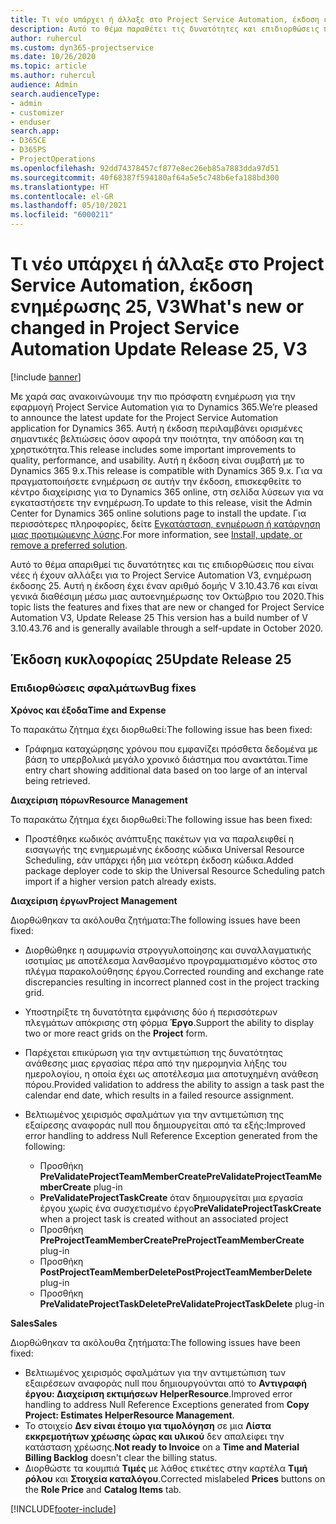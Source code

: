 ```yaml
---
title: Τι νέο υπάρχει ή άλλαξε στο Project Service Automation, έκδοση ενημέρωσης 25, V3
description: Αυτό το θέμα παραθέτει τις δυνατότητες και επιδιορθώσεις που είναι διαθέσιμες στο Project Service Automation, έκδοση ενημέρωσης 25, V3.
author: ruhercul
ms.custom: dyn365-projectservice
ms.date: 10/26/2020
ms.topic: article
ms.author: ruhercul
audience: Admin
search.audienceType:
- admin
- customizer
- enduser
search.app:
- D365CE
- D365PS
- ProjectOperations
ms.openlocfilehash: 92dd74378457cf877e8ec26eb85a7883dda97d51
ms.sourcegitcommit: 40f68387f594180af64a5e5c748b6efa188bd300
ms.translationtype: HT
ms.contentlocale: el-GR
ms.lasthandoff: 05/10/2021
ms.locfileid: "6000211"
---
```

# <a name="whats-new-or-changed-in-project-service-automation-update-release-25-v3"></a><span data-ttu-id="9c4dc-103">Τι νέο υπάρχει ή άλλαξε στο Project Service Automation, έκδοση ενημέρωσης 25, V3</span><span class="sxs-lookup"><span data-stu-id="9c4dc-103">What's new or changed in Project Service Automation Update Release 25, V3</span></span>

[!include [banner](../includes/psa-now-project-operations.md)]

<span data-ttu-id="9c4dc-104">Με χαρά σας ανακοινώνουμε την πιο πρόσφατη ενημέρωση για την εφαρμογή Project Service Automation για το Dynamics 365.</span><span class="sxs-lookup"><span data-stu-id="9c4dc-104">We’re pleased to announce the latest update for the Project Service Automation application for Dynamics 365.</span></span> <span data-ttu-id="9c4dc-105">Αυτή η έκδοση περιλαμβάνει ορισμένες σημαντικές βελτιώσεις όσον αφορά την ποιότητα, την απόδοση και τη χρηστικότητα.</span><span class="sxs-lookup"><span data-stu-id="9c4dc-105">This release includes some important improvements to quality, performance, and usability.</span></span> <span data-ttu-id="9c4dc-106">Αυτή η έκδοση είναι συμβατή με το Dynamics 365 9.x.</span><span class="sxs-lookup"><span data-stu-id="9c4dc-106">This release is compatible with Dynamics 365 9.x.</span></span> <span data-ttu-id="9c4dc-107">Για να πραγματοποιήσετε ενημέρωση σε αυτήν την έκδοση, επισκεφθείτε το κέντρο διαχείρισης για το Dynamics 365 online, στη σελίδα λύσεων για να εγκαταστήσετε την ενημέρωση.</span><span class="sxs-lookup"><span data-stu-id="9c4dc-107">To update to this release, visit the Admin Center for Dynamics 365 online solutions page to install the update.</span></span> <span data-ttu-id="9c4dc-108">Για περισσότερες πληροφορίες, δείτε [Εγκατάσταση, ενημέρωση ή κατάργηση μιας προτιμώμενης λύσης](/power-platform/admin/install-remove-preferred-solution).</span><span class="sxs-lookup"><span data-stu-id="9c4dc-108">For more information, see [Install, update, or remove a preferred solution](/power-platform/admin/install-remove-preferred-solution).</span></span>

<span data-ttu-id="9c4dc-109">Αυτό το θέμα απαριθμεί τις δυνατότητες και τις επιδιορθώσεις που είναι νέες ή έχουν αλλάξει για το Project Service Automation V3, ενημέρωση έκδοσης 25. Αυτή η έκδοση έχει έναν αριθμό δομής V 3.10.43.76 και είναι γενικά διαθέσιμη μέσω μιας αυτοενημέρωσης τον Οκτώβριο του 2020.</span><span class="sxs-lookup"><span data-stu-id="9c4dc-109">This topic lists the features and fixes that are new or changed for Project Service Automation V3, Update Release 25 This version has a build number of V 3.10.43.76 and is generally available through a self-update in October 2020.</span></span>

## <a name="update-release-25"></a><span data-ttu-id="9c4dc-110">Έκδοση κυκλοφορίας 25</span><span class="sxs-lookup"><span data-stu-id="9c4dc-110">Update Release 25</span></span>

### <a name="bug-fixes"></a><span data-ttu-id="9c4dc-111">Επιδιορθώσεις σφαλμάτων</span><span class="sxs-lookup"><span data-stu-id="9c4dc-111">Bug fixes</span></span>

<span data-ttu-id="9c4dc-112">**Χρόνος και έξοδα**</span><span class="sxs-lookup"><span data-stu-id="9c4dc-112">**Time and Expense**</span></span>

<span data-ttu-id="9c4dc-113">Το παρακάτω ζήτημα έχει διορθωθεί:</span><span class="sxs-lookup"><span data-stu-id="9c4dc-113">The following issue has been fixed:</span></span>

- <span data-ttu-id="9c4dc-114">Γράφημα καταχώρησης χρόνου που εμφανίζει πρόσθετα δεδομένα με βάση το υπερβολικά μεγάλο χρονικό διάστημα που ανακτάται.</span><span class="sxs-lookup"><span data-stu-id="9c4dc-114">Time entry chart showing additional data based on too large of an interval being retrieved.</span></span>

<span data-ttu-id="9c4dc-115">**Διαχείριση πόρων**</span><span class="sxs-lookup"><span data-stu-id="9c4dc-115">**Resource Management**</span></span>

<span data-ttu-id="9c4dc-116">Το παρακάτω ζήτημα έχει διορθωθεί:</span><span class="sxs-lookup"><span data-stu-id="9c4dc-116">The following issue has been fixed:</span></span>

- <span data-ttu-id="9c4dc-117">Προστέθηκε κωδικός ανάπτυξης πακέτων για να παραλειφθεί η εισαγωγής της ενημερωμένης έκδοσης κώδικα Universal Resource Scheduling, εάν υπάρχει ήδη μια νεότερη έκδοση κώδικα.</span><span class="sxs-lookup"><span data-stu-id="9c4dc-117">Added package deployer code to skip the Universal Resource Scheduling patch import if a higher version patch already exists.</span></span>

<span data-ttu-id="9c4dc-118">**Διαχείριση έργων**</span><span class="sxs-lookup"><span data-stu-id="9c4dc-118">**Project Management**</span></span>

<span data-ttu-id="9c4dc-119">Διορθώθηκαν τα ακόλουθα ζητήματα:</span><span class="sxs-lookup"><span data-stu-id="9c4dc-119">The following issues have been fixed:</span></span>

- <span data-ttu-id="9c4dc-120">Διορθώθηκε η ασυμφωνία στρογγυλοποίησης και συναλλαγματικής ισοτιμίας με αποτέλεσμα λανθασμένο προγραμματισμένο κόστος στο πλέγμα παρακολούθησης έργου.</span><span class="sxs-lookup"><span data-stu-id="9c4dc-120">Corrected rounding and exchange rate discrepancies resulting in incorrect planned cost in the project tracking grid.</span></span>
- <span data-ttu-id="9c4dc-121">Υποστηρίξτε τη δυνατότητα εμφάνισης δύο ή περισσότερων πλεγμάτων απόκρισης στη φόρμα **Έργο**.</span><span class="sxs-lookup"><span data-stu-id="9c4dc-121">Support the ability to display two or more react grids on the **Project** form.</span></span>
- <span data-ttu-id="9c4dc-122">Παρέχεται επικύρωση για την αντιμετώπιση της δυνατότητας ανάθεσης μιας εργασίας πέρα από την ημερομηνία λήξης του ημερολογίου, η οποία έχει ως αποτέλεσμα μια αποτυχημένη ανάθεση πόρου.</span><span class="sxs-lookup"><span data-stu-id="9c4dc-122">Provided validation to address the ability to assign a task past the calendar end date, which results in a failed resource assignment.</span></span>
- <span data-ttu-id="9c4dc-123">Βελτιωμένος χειρισμός σφαλμάτων για την αντιμετώπιση της εξαίρεσης αναφοράς null που δημιουργείται από τα εξής:</span><span class="sxs-lookup"><span data-stu-id="9c4dc-123">Improved error handling to address Null Reference Exception generated from the following:</span></span>

    - <span data-ttu-id="9c4dc-124">Προσθήκη **PreValidateProjectTeamMemberCreate**</span><span class="sxs-lookup"><span data-stu-id="9c4dc-124">**PreValidateProjectTeamMemberCreate** plug-in</span></span>
    - <span data-ttu-id="9c4dc-125">**PreValidateProjectTaskCreate** όταν δημιουργείται μια εργασία έργου χωρίς ένα συσχετισμένο έργο</span><span class="sxs-lookup"><span data-stu-id="9c4dc-125">**PreValidateProjectTaskCreate** when a project task is created without an associated project</span></span>
    - <span data-ttu-id="9c4dc-126">Προσθήκη **PreProjectTeamMemberCreate**</span><span class="sxs-lookup"><span data-stu-id="9c4dc-126">**PreProjectTeamMemberCreate** plug-in</span></span>
    - <span data-ttu-id="9c4dc-127">Προσθήκη **PostProjectTeamMemberDelete**</span><span class="sxs-lookup"><span data-stu-id="9c4dc-127">**PostProjectTeamMemberDelete** plug-in</span></span>
    - <span data-ttu-id="9c4dc-128">Προσθήκη **PreValidateProjectTaskDelete**</span><span class="sxs-lookup"><span data-stu-id="9c4dc-128">**PreValidateProjectTaskDelete** plug-in</span></span>

<span data-ttu-id="9c4dc-129">**Sales**</span><span class="sxs-lookup"><span data-stu-id="9c4dc-129">**Sales**</span></span>

<span data-ttu-id="9c4dc-130">Διορθώθηκαν τα ακόλουθα ζητήματα:</span><span class="sxs-lookup"><span data-stu-id="9c4dc-130">The following issues have been fixed:</span></span>

- <span data-ttu-id="9c4dc-131">Βελτιωμένος χειρισμός σφαλμάτων για την αντιμετώπιση των εξαιρέσεων αναφοράς null που δημιουργούνται από το **Αντιγραφή έργου: Διαχείριση εκτιμήσεων HelperResource**.</span><span class="sxs-lookup"><span data-stu-id="9c4dc-131">Improved error handling to address Null Reference Exceptions generated from **Copy Project: Estimates HelperResource Management**.</span></span>
- <span data-ttu-id="9c4dc-132">Το στοιχείο **Δεν είναι έτοιμο για τιμολόγηση** σε μια **Λίστα εκκρεμοτήτων χρέωσης ώρας και υλικού** δεν απαλείφει την κατάσταση χρέωσης.</span><span class="sxs-lookup"><span data-stu-id="9c4dc-132">**Not ready to Invoice** on a **Time and Material Billing Backlog** doesn't clear the billing status.</span></span>
- <span data-ttu-id="9c4dc-133">Διορθώστε τα κουμπιά **Τιμές** με λάθος ετικέτες στην καρτέλα **Τιμή ρόλου** και **Στοιχεία καταλόγου**.</span><span class="sxs-lookup"><span data-stu-id="9c4dc-133">Corrected mislabeled **Prices** buttons on the **Role Price** and **Catalog Items** tab.</span></span>


[!INCLUDE[footer-include](../includes/footer-banner.md)]